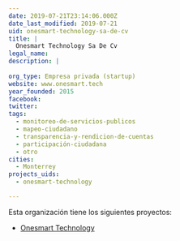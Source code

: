 ```yaml
---
date: 2019-07-21T23:14:06.000Z
date_last_modified: 2019-07-21
uid: onesmart-technology-sa-de-cv
title: |
  Onesmart Technology Sa De Cv
legal_name: 
description: |
  
org_type: Empresa privada (startup)
website: www.onesmart.tech
year_founded: 2015
facebook: 
twitter: 
tags:
  - monitoreo-de-servicios-publicos
  - mapeo-ciudadano
  - transparencia-y-rendicion-de-cuentas
  - participación-ciudadana
  - otro
cities: 
  - Monterrey
projects_uids:
  - onesmart-technology

---
```


Esta organización tiene los siguientes proyectos:

- [Onesmart Technology](/proyectos/onesmart-technology)
